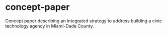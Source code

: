 # concept-paper
Concept paper describing an integrated strategy to address building a civic technology agency in Miami-Dade County.
